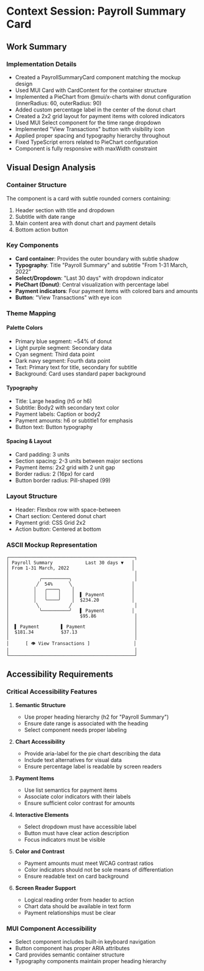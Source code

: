# Context Session: Payroll Summary Card

## Work Summary

### Implementation Details
- Created a PayrollSummaryCard component matching the mockup design
- Used MUI Card with CardContent for the container structure
- Implemented a PieChart from @mui/x-charts with donut configuration (innerRadius: 60, outerRadius: 90)
- Added custom percentage label in the center of the donut chart
- Created a 2x2 grid layout for payment items with colored indicators
- Used MUI Select component for the time range dropdown
- Implemented "View Transactions" button with visibility icon
- Applied proper spacing and typography hierarchy throughout
- Fixed TypeScript errors related to PieChart configuration
- Component is fully responsive with maxWidth constraint

## Visual Design Analysis

### Container Structure
The component is a card with subtle rounded corners containing:
1. Header section with title and dropdown
2. Subtitle with date range
3. Main content area with donut chart and payment details
4. Bottom action button

### Key Components
- **Card container**: Provides the outer boundary with subtle shadow
- **Typography**: Title "Payroll Summary" and subtitle "From 1-31 March, 2022"
- **Select/Dropdown**: "Last 30 days" with dropdown indicator
- **PieChart (Donut)**: Central visualization with percentage label
- **Payment indicators**: Four payment items with colored bars and amounts
- **Button**: "View Transactions" with eye icon

### Theme Mapping

#### Palette Colors
- Primary blue segment: ~54% of donut
- Light purple segment: Secondary data
- Cyan segment: Third data point  
- Dark navy segment: Fourth data point
- Text: Primary text for title, secondary for subtitle
- Background: Card uses standard paper background

#### Typography
- Title: Large heading (h5 or h6)
- Subtitle: Body2 with secondary text color
- Payment labels: Caption or body2
- Payment amounts: h6 or subtitle1 for emphasis
- Button text: Button typography

#### Spacing & Layout
- Card padding: 3 units
- Section spacing: 2-3 units between major sections
- Payment items: 2x2 grid with 2 unit gap
- Border radius: 2 (16px) for card
- Button border radius: Pill-shaped (99)

### Layout Structure
- Header: Flexbox row with space-between
- Chart section: Centered donut chart
- Payment grid: CSS Grid 2x2
- Action button: Centered at bottom

### ASCII Mockup Representation

```
┌──────────────────────────────────────────────┐
│ Payroll Summary            Last 30 days ▼   │
│ From 1-31 March, 2022                       │
│                                              │
│           ╭──────────╮                       │
│          ╱  54%      ╲                      │
│         │   ╭────╮    │                     │
│         │   │    │    │  ▌ Payment          │
│         │   ╰────╯    │  $234.20            │
│          ╲           ╱                       │
│           ╰──────────╯   ▌ Payment          │
│                          $95.86              │
│                                              │
│  ▌ Payment        ▌ Payment                  │
│  $181.34          $37.13                     │
│                                              │
│      [ 👁 View Transactions ]                │
│                                              │
└──────────────────────────────────────────────┘
```

## Accessibility Requirements

### Critical Accessibility Features

1. **Semantic Structure**
   - Use proper heading hierarchy (h2 for "Payroll Summary")
   - Ensure date range is associated with the heading
   - Select component needs proper labeling

2. **Chart Accessibility**
   - Provide aria-label for the pie chart describing the data
   - Include text alternatives for visual data
   - Ensure percentage label is readable by screen readers

3. **Payment Items**
   - Use list semantics for payment items
   - Associate color indicators with their labels
   - Ensure sufficient color contrast for amounts

4. **Interactive Elements**
   - Select dropdown must have accessible label
   - Button must have clear action description
   - Focus indicators must be visible

5. **Color and Contrast**
   - Payment amounts must meet WCAG contrast ratios
   - Color indicators should not be sole means of differentiation
   - Ensure readable text on card background

6. **Screen Reader Support**
   - Logical reading order from header to action
   - Chart data should be available in text form
   - Payment relationships must be clear

### MUI Component Accessibility
- Select component includes built-in keyboard navigation
- Button component has proper ARIA attributes
- Card provides semantic container structure
- Typography components maintain proper heading hierarchy
